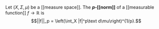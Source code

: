 Let $(X,\Sigma,\mu)$ be a [[measure space]]. The **$p$-[[norm]]** of a [[measurable function]] $f \to \mathbb R$ is $$||f||_p = \left(\int_X |f|^p\text d\mu\right)^{1/p}.$$